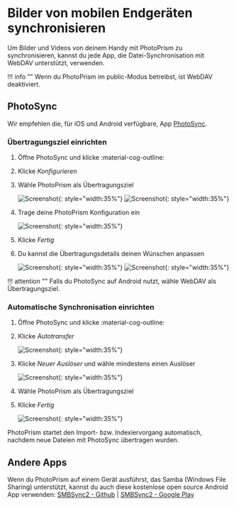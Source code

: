 # Bilder von mobilen Endgeräten synchronisieren #
Um Bilder und Videos von deinem Handy mit PhotoPrism zu synchronisieren, kannst du jede App, die Datei-Synchronisation mit WebDAV unterstützt, verwenden.

!!! info ""
      Wenn du PhotoPrism im public-Modus betreibst, ist WebDAV deaktiviert.

## PhotoSync ##
Wir empfehlen die, für iOS und Android verfügbare, App [PhotoSync](https://www.photosync-app.com/home.html).

### Übertragungsziel einrichten ###
1. Öffne PhotoSync und klicke :material-cog-outline:
2. Klicke *Konfigurieren*
3. Wähle PhotoPrism als Übertragungsziel

      ![Screenshot](img/photosync-1.png){: style="width:35%"}
      ![Screenshot](img/photosync-2.png){: style="width:35%"}
   
4. Trage deine PhotoPrism Konfiguration ein

      ![Screenshot](img/photosync-3.png){: style="width:35%"}

5. Klicke *Fertig*
6. Du kannst die Übertragungsdetails deinen Wünschen anpassen
   
      ![Screenshot](img/photosync-4.png){: style="width:35%"}
      ![Screenshot](img/photosync-5.png){: style="width:35%"}

!!! attention ""
      Falls du PhotoSync auf Android nutzt, wähle WebDAV als Übertragungsziel.
   
### Automatische Synchronisation einrichten ###
1. Öffne PhotoSync und klicke :material-cog-outline:
2. Klicke *Autotransfer*

      ![Screenshot](img/photosync-1.png){: style="width:35%"}

3. Klicke *Neuer Auslöser* und wähle mindestens einen Auslöser
   
      ![Screenshot](img/photosync-6.png){: style="width:35%"}
   
4. Wähle PhotoPrism als Übertragungsziel
5. Klicke *Fertig*

      ![Screenshot](img/photosync-7.png){: style="width:35%"}

PhotoPrism startet den Import- bzw. Indexiervorgang automatisch, nachdem neue Dateien mit PhotoSync übertragen wurden.

## Andere Apps ##
Wenn du PhotoPrism auf einem Gerät ausführst, das Samba (Windows File Sharing) unterstützt, kannst du auch diese kostenlose open source Android App verwenden:
[SMBSync2 - Github](https://github.com/Sentaroh/SMBSync2/releases) | [SMBSync2 - Google Play](https://play.google.com/store/apps/details?id=com.sentaroh.android.SMBSync2)
